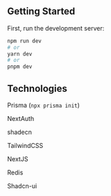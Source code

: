 ## Getting Started

First, run the development server:

```bash
npm run dev
# or
yarn dev
# or
pnpm dev
```

## Technologies

Prisma (`npx prisma init`)

NextAuth

shadecn

TailwindCSS

NextJS

Redis

Shadcn-ui
